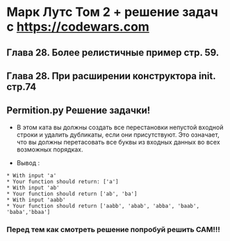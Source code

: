 # Марк Лутс  Том 2 + решение задач с https://codewars.com

## Глава 28. Более релистичные пример стр. 59.

## Глава 28. При расширении конструктора __init__. стр.74

## Permition.py Решение задачки!

- В этом ката вы должны создать все перестановки непустой входной строки и удалить дубликаты, если они присутствуют. Это означает, что вы должны перетасовать все буквы из входных данных во всех возможных порядках.

- Вывод :
```
* With input 'a'
* Your function should return: ['a']
* With input 'ab'
* Your function should return ['ab', 'ba']
* With input 'aabb'
* Your function should return ['aabb', 'abab', 'abba', 'baab', 'baba','bbaa']
```
### Перед тем как смотреть решение попробуй решить САМ!!!
